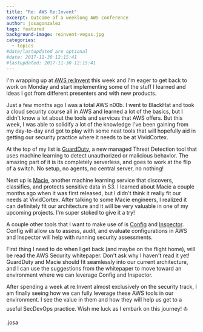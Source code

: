 ```yaml
---
title: "Re: AWS Re:Invent"
excerpt: Outcome of a weeklong AWS conference
author: josagonzalez
tags: featured
background-image: reinvent-vegas.jpg
categories:
  - topics
#date/lastupdated are optional
#date: 2017-11-30 12:15:41
#lastupdated: 2017-11-30 12:15:41
---
```


I'm wrapping up at [AWS re:Invent](https://reinvent.awsevents.com) this week and I'm eager to get back to work on Monday and start implementing some of the stuff I learned and ideas I got from different presenters and with new products.

Just a few months ago I was a total AWS n00b. I went to BlackHat and took a cloud security course all in AWS and learned a lot of the basics, but I didn't know a lot about the tools and services that AWS offers. But this week, I was able to solidify a lot of the knowledge I've been gaining from my day-to-day and got to play with some neat tools that will hopefully aid in getting our security practice where it needs to be at VividCortex. 

At the top of my list is [GuardDuty](https://aws.amazon.com/guardduty/), a new managed Threat Detection tool that uses machine learning to detect unauthorized or malicious behavior. The amazing part of it is its completely serverless, and goes to work at the flip of a switch. No setup, no agents, no central server, no nothing!

Next up is [Macie](https://aws.amazon.com/macie/), another machine learning service that discovers, classifies, and protects sensitive data in S3. I learned about Macie a couple months ago when it was first released, but I didn't think it really fit our needs at VividCortex. After talking to some Macie engineers, I realized it can definitely fit our architecture and it will be very valuable in one of my upcoming projects. I'm super stoked to give it a try!

A couple other tools that I want to make use of is [Config](https://aws.amazon.com/config/) and [Inspector](https://aws.amazon.com/inspector/). Config will allow us to assess, audit, and evaluate configurations in AWS and Inspector will help with running security assessments.

First thing I need to do when I get back (and maybe on the flight home), will be read the AWS Security whitepaper. Don't ask why I haven't read it yet! GuardDuty and Macie should fit seamlessly into our current architecture, and I can use the suggestions from the whitepaper to move toward an environment where we can leverage Config and Inspector.

After spending a week at re:Invent almost exclusively on the security track, I am finally seeing how we can fully leverage these AWS tools in our environment. I see the value in them and how they will help us get to a useful SecDevOps practice. Wish me luck as I embark on this journey! :sailboat:

.josa